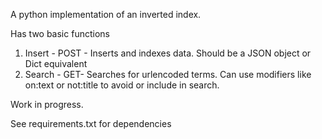 A python implementation of an inverted index.

Has two basic functions

1. Insert - POST - Inserts and indexes data. Should be a JSON object or Dict equivalent
2. Search - GET- Searches for urlencoded terms. Can use modifiers like on:text or not:title to avoid or include in search.

Work in progress.

See requirements.txt for dependencies